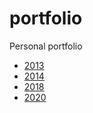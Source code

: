 # portfolio

Personal portfolio

+ [2013](./2013)
+ [2014](./2013)
+ [2018](./2018)
+ [2020](./2020)
